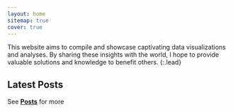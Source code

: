 ```yaml
---
layout: home
sitemap: true
cover: true
---
```


This website aims to compile and showcase captivating data visualizations and analyses. 
By sharing these insights with the world, I hope to provide valuable solutions and knowledge to benefit others.
{:.lead}


## Latest Posts

<!--posts-->


See **[Posts](/posts/)** for more
